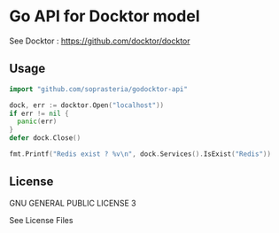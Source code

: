 # Go API for Docktor model

See Docktor : https://github.com/docktor/docktor

## Usage

```go
import "github.com/soprasteria/godocktor-api"

dock, err := docktor.Open("localhost"))
if err != nil {
  panic(err)
}
defer dock.Close()

fmt.Printf("Redis exist ? %v\n", dock.Services().IsExist("Redis"))

```

## License

GNU GENERAL PUBLIC LICENSE 3

See License Files